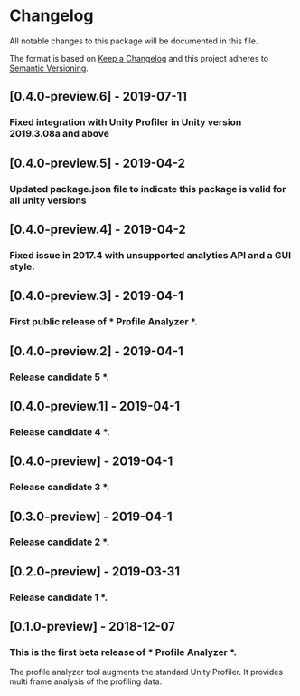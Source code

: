 ﻿# Changelog
All notable changes to this package will be documented in this file.

The format is based on [Keep a Changelog](http://keepachangelog.com/en/1.0.0/)
and this project adheres to [Semantic Versioning](http://semver.org/spec/v2.0.0.html).

## [0.4.0-preview.6] - 2019-07-11

### Fixed integration with Unity Profiler in Unity version 2019.3.08a and above

## [0.4.0-preview.5] - 2019-04-2

### Updated package.json file to indicate this package is valid for all unity versions

## [0.4.0-preview.4] - 2019-04-2

### Fixed issue in 2017.4 with unsupported analytics API and a GUI style.

## [0.4.0-preview.3] - 2019-04-1

### First public release of * Profile Analyzer *. 

## [0.4.0-preview.2] - 2019-04-1

### Release candidate 5 *. 

## [0.4.0-preview.1] - 2019-04-1

### Release candidate 4 *. 

## [0.4.0-preview] - 2019-04-1

### Release candidate 3 *. 

## [0.3.0-preview] - 2019-04-1

### Release candidate 2 *. 

## [0.2.0-preview] - 2019-03-31

### Release candidate 1 *. 

## [0.1.0-preview] - 2018-12-07

### This is the first beta release of * Profile Analyzer *.

The profile analyzer tool augments the standard Unity Profiler. It provides multi frame analysis of the profiling data.
